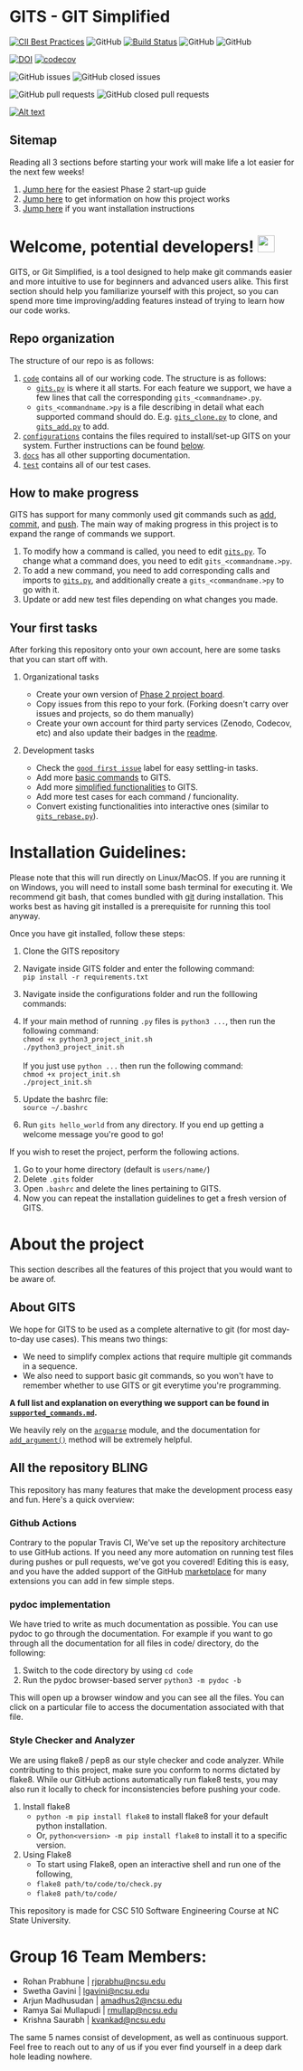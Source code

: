 # GITS - GIT Simplified
[![CII Best Practices](https://bestpractices.coreinfrastructure.org/projects/34/badge)](https://bestpractices.coreinfrastructure.org/projects/34)
![GitHub](https://img.shields.io/github/license/arjunptm/GITS)
[![Build Status](https://github.com/arjunptm/GITS/workflows/Build%20Status/badge.svg)](https://github.com/arjunptm/GITS/actions)
![GitHub](https://img.shields.io/badge/language-python-blue.svg)
![GitHub](https://img.shields.io/badge/language-shell-orange.svg)


[![DOI](https://zenodo.org/badge/DOI/10.5281/zenodo.5532929.svg)](https://doi.org/10.5281/zenodo.5532929)
[![codecov](https://codecov.io/gh/arjunptm/GITS/branch/master/graph/badge.svg?token=KNQPMEDEH2)](https://codecov.io/gh/arjunptm/GITS)

![GitHub issues](https://img.shields.io/github/issues/arjunptm/GITS)
![GitHub closed issues](https://img.shields.io/github/issues-closed/arjunptm/GITS)

![GitHub pull requests](https://img.shields.io/github/issues-pr/arjunptm/GITS)
![GitHub closed pull requests](https://img.shields.io/github/issues-pr-closed/arjunptm/GITS)

[![Alt text](http://i3.ytimg.com/vi/XWzKtZcDmKU/maxresdefault.jpg)](https://www.youtube.com/watch?v=XWzKtZcDmKU)

## Sitemap

Reading all 3 sections before starting your work will make life a lot easier for the next few weeks!
1. [Jump here](#welcome-potential-developers) for the easiest Phase 2 start-up guide
2. [Jump here](#about-the-project) to get information on how this project works
3. [Jump here](#installation-guidelines) if you want installation instructions

# Welcome, potential developers! <img src="https://raw.githubusercontent.com/MartinHeinz/MartinHeinz/master/wave.gif" width="30px">
GITS, or Git Simplified, is a tool designed to help make git commands easier and more intuitive to use for beginners and advanced users alike.
This first section should help you familiarize yourself with this project, so you can spend more time improving/adding features instead of trying to learn how our code works.

## Repo organization
The structure of our repo is as follows:
1. [`code`](code) contains all of our working code. The structure is as follows:
   - [`gits.py`](code/gits.py) is where it all starts. For each feature we support, we have a few lines that call the corresponding `gits_<commandname>.py`.
   - `gits_<commandname.>py` is a file describing in detail what each supported command should do. E.g. [`gits_clone.py`](code/gits_clone.py) to clone, and [`gits_add.py`](code/gits_add.py) to add.
2. [`configurations`](configurations) contains the files required to install/set-up GITS on your system. Further instructions can be found [below](#installation-guidelines).
3. [`docs`](docs) has all other supporting documentation.
4. [`test`](test) contains all of our test cases. 

## How to make progress
GITS has support for many commonly used git commands such as [add](code/gits_add.py), [commit](code/gits_commit.py), and [push](code/gits_push.py).
The main way of making progress in this project is to expand the range of commands we support. 

1. To modify how a command is called, you need to edit [`gits.py`](code/gits.py). To change what a command does, you need to edit `gits_<commandname.>py`.
2. To add a new command, you need to add corresponding calls and imports to [`gits.py`](code/gits.py), and additionally create a `gits_<commandname.>py` to go with it.
3. Update or add new test files depending on what changes you made.

<!-- Additionally, while you can think of new features to add and more git commands to simplify, we have also left a few issues marked [`good first issue`](https://github.com/arjunptm/GITS/labels/good%20first%20issue) open as a good place to get started from. You may work on these to help you get comfortable with the project to begin with.  -->

<!-- Also check out our [Phase 1 project board](https://github.com/arjunptm/GITS/projects/1) to get a good idea of where each process stands. We also have a [Phase 2 project board](https://github.com/arjunptm/GITS/projects/2) to help you start your project. -->

<!-- Note that if you fork this project to work on it yourself, it won't automatically fork the issues/project boards. You can always come back here to refer to them, and then create a copy in your fork for the Phase 2 work. -->

## Your first tasks
After forking this repository onto your own account, here are some tasks that you can start off with.

1. Organizational tasks
    - Create your own version of [Phase 2 project board](https://github.com/arjunptm/GITS/projects/2).
    - Copy issues from this repo to your fork. (Forking doesn't carry over issues and projects, so do them manually)
    - Create your own account for third party services (Zenodo, Codecov, etc) and also update their badges in the [readme](README.md).

2. Development tasks
    - Check the [`good first issue`](https://github.com/arjunptm/GITS/labels/good%20first%20issue) label for easy settling-in tasks.
    - Add more [basic commands](https://github.com/arjunptm/GITS/labels/basic%20feature) to GITS.
    - Add more [simplified functionalities](https://github.com/arjunptm/GITS/labels/advanced%20feature) to GITS.
    - Add more test cases for each command / funcionality.
    - Convert existing functionalities into interactive ones (similar to [`gits_rebase.py`](code/gits_rebase.py)).

# Installation Guidelines:
Please note that this will run directly on Linux/MacOS. If you are running it on Windows, you will need to install some bash terminal for executing it. We recommend git bash, that comes bundled with [git](https://git-scm.com/downloads) during installation. This works best as having git installed is a prerequisite for running this tool anyway.

Once you have git installed, follow these steps: 
1. Clone the GITS repository <br/>
2. Navigate inside GITS folder and enter the following command: <br/> `pip install -r requirements.txt` <br/>
3. Navigate inside the configurations folder and run the folllowing commands: <br/>
4. If your main method of running `.py` files is `python3 ...`, then run the following command: <br/>
  `chmod +x python3_project_init.sh` <br/> 
  `./python3_project_init.sh` <br/><br/>
  If you just use `python ...` then run the following command:  <br/>
  `chmod +x project_init.sh` <br/> 
  `./project_init.sh` <br/> 

5. Update the bashrc file: <br/>
  `source ~/.bashrc` <br/>
6. Run `gits hello_world` from any directory. If you end up getting a welcome message you're good to go! <br/>

If you wish to reset the project, perform the following actions.
1. Go to your home directory (default is `users/name/`)
2. Delete `.gits` folder
3. Open `.bashrc` and delete the lines pertaining to GITS.
4. Now you can repeat the installation guidelines to get a fresh version of GITS.

# About the project
This section describes all the features of this project that you would want to be aware of.

## About GITS
We hope for GITS to be used as a complete alternative to git (for most day-to-day use cases). This means two things:
  - We need to simplify complex actions that require multiple git commands in a sequence.
  - We also need to support basic git commands, so you won't have to remember whether to use GITS or git everytime you're programming.

**A full list and explanation on everything we support can be found in [`supported_commands.md`](docs/supported_commands.md).**

We heavily rely on the [`argparse`](https://docs.python.org/3/library/argparse.html) module, and the documentation for [`add_argument()`](https://docs.python.org/3/library/argparse.html#argparse.ArgumentParser.add_argument) method will be extremely helpful.

## All the repository BLING
This repository has many features that make the development process easy and fun. Here's a quick overview:

### Github Actions
Contrary to the popular Travis CI, We've set up the repository architecture to use GitHub actions. If you need any more automation on running test files during pushes or pull requests, we've got you covered! Editing this is easy, and you have the added support of the GitHub [marketplace](https://github.com/marketplace) for many extensions you can add in few simple steps. 

### pydoc implementation
We have tried to write as much documentation as possible. You can use pydoc to go through the documentation. 
For example if you want to go through all the documentation for all files in code/ directory, do the following: 

1. Switch to the code directory by using `cd code`<br>
2. Run the pydoc browser-based server `python3 -m pydoc -b `

This will open up a browser window and you can see all the files. You can click on a particular file to access the documentation associated with that file.

### Style Checker and Analyzer
We are using flake8 / pep8 as our style checker and code analyzer. While contributing to this project, make sure you conform to norms dictated by flake8. While our GitHub actions automatically run flake8 tests, you may also run it locally to check for inconsistencies before pushing your code.

1. Install flake8
    - `python -m pip install flake8` to install flake8 for your default python installation.
    - Or, `python<version> -m pip install flake8` to install it to a specific version.
2. Using Flake8
    - To start using Flake8, open an interactive shell and run one of the following,
    - `flake8 path/to/code/to/check.py`
    - `flake8 path/to/code/`

This repository is made for CSC 510 Software Engineering Course at NC State University.

# Group 16 Team Members: 

* Rohan Prabhune | rjprabhu@ncsu.edu
* Swetha Gavini | lgavini@ncsu.edu
* Arjun Madhusudan | amadhus2@ncsu.edu
* Ramya Sai Mullapudi | rmullap@ncsu.edu
* Krishna Saurabh | kvankad@ncsu.edu

The same 5 names consist of development, as well as continuous support. Feel free to reach out to any of us if you ever find yourself in a deep dark hole leading nowhere.
